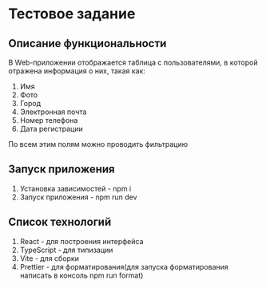 # Тестовое задание

## Описание функциональности
В Web-приложении отображается таблица с пользователями, в которой отражена информация о них, такая как:
1. Имя
2. Фото
3. Город
4. Электронная почта
5. Номер телефона
6. Дата регистрации

По всем этим полям можно проводить фильтрацию

## Запуск приложения
1. Установка зависимостей - npm i
2. Запуск приложения - npm run dev

## Список технологий
1. React - для построения интерфейса
2. TypeScript - для типизации
3. Vite - для сборки
4. Prettier - для форматирования(для запуска форматирования написать в консоль npm run format)